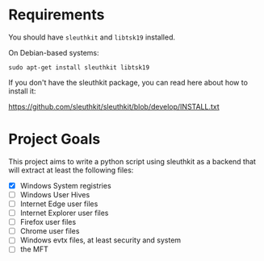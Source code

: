 # Requirements

You should have `sleuthkit` and `libtsk19` installed.

On Debian-based systems:

`sudo apt-get install sleuthkit libtsk19`

If you don't have the sleuthkit package, you can read here about how to install it:

https://github.com/sleuthkit/sleuthkit/blob/develop/INSTALL.txt

# Project Goals
This project aims to write a python script using sleuthkit as a backend that will extract at least the following files:

- [x] Windows System registries
- [ ] Windows User Hives
- [ ] Internet Edge user files
- [ ] Internet Explorer user files
- [ ] Firefox user files
- [ ] Chrome user files
- [ ] Windows evtx files, at least security and system
- [ ] the MFT
